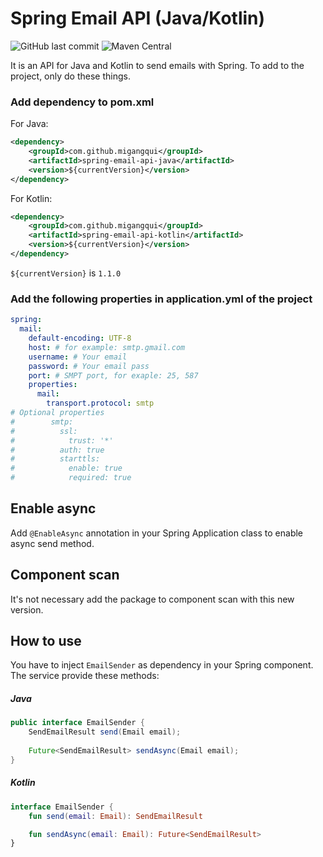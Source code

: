 Spring Email API (Java/Kotlin)
==============================

![GitHub last commit](https://img.shields.io/github/last-commit/migangqui/spring-email-api?style=for-the-badge)
![Maven Central](https://img.shields.io/maven-central/v/com.github.migangqui/spring-email-api-java?style=for-the-badge)


It is an API for Java and Kotlin to send emails with Spring. To add to the project, only do these things.

### Add dependency to pom.xml

For Java:

```xml
<dependency>
	<groupId>com.github.migangqui</groupId>
	<artifactId>spring-email-api-java</artifactId>
	<version>${currentVersion}</version>
</dependency>
```

For Kotlin:

```xml
<dependency>
	<groupId>com.github.migangqui</groupId>
	<artifactId>spring-email-api-kotlin</artifactId>
	<version>${currentVersion}</version>
</dependency>
```

```${currentVersion}``` is ```1.1.0```

### Add the following properties in application.yml of the project

```yaml
spring:
  mail:
    default-encoding: UTF-8
    host: # for example: smtp.gmail.com
    username: # Your email
    password: # Your email pass
    port: # SMPT port, for exaple: 25, 587
    properties:
      mail:
        transport.protocol: smtp
# Optional properties
#        smtp:
#          ssl:
#            trust: '*'
#          auth: true
#          starttls:
#            enable: true
#            required: true
```

## Enable async

Add ```@EnableAsync``` annotation in your Spring Application class to enable async send method.

## Component scan

It's not necessary add the package to component scan with this new version.

## How to use

You have to inject ```EmailSender``` as dependency in your Spring component. The service provide these methods:

##### Java
```java
public interface EmailSender {
    SendEmailResult send(Email email);
        
    Future<SendEmailResult> sendAsync(Email email);
}
```
##### Kotlin
```kotlin
interface EmailSender {
    fun send(email: Email): SendEmailResult

    fun sendAsync(email: Email): Future<SendEmailResult>
}
```

